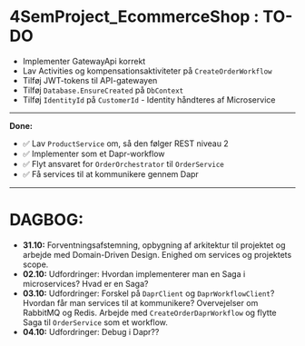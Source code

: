 # 4SemProject_EcommerceShop : **TO-DO**

- Implementer GatewayApi korrekt
- Lav Activities og kompensationsaktiviteter på `CreateOrderWorkflow`
- Tilføj JWT-tokens til API-gatewayen
- Tilføj `Database.EnsureCreated` på `DbContext`
- Tilføj `IdentityId` på `CustomerId` - Identity håndteres af Microservice

---

**Done:**
- ✅ Lav `ProductService` om, så den følger REST niveau 2
- ✅ Implementer som et Dapr-workflow
- ✅ Flyt ansvaret for `OrderOrchestrator` til `OrderService`
- ✅ Få services til at kommunikere gennem Dapr

---

# DAGBOG:

- **31.10:** Forventningsafstemning, opbygning af arkitektur til projektet og arbejde med Domain-Driven Design. Enighed om services og projektets scope.
- **02.10:** Udfordringer: Hvordan implementerer man en Saga i microservices? Hvad er en Saga?
- **03.10:** Udfordringer: Forskel på `DaprClient` og `DaprWorkflowClient`? Hvordan får man services til at kommunikere? Overvejelser om RabbitMQ og Redis. Arbejde med `CreateOrderDaprWorkflow` og flytte Saga til `OrderService` som et workflow.
- **04.10:** Udfordringer: Debug i Dapr?? 
